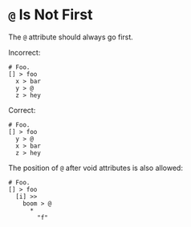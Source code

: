 # `@` Is Not First

The `@` attribute should always go first.

Incorrect:

```eo
# Foo.
[] > foo
  x > bar
  y > @
  z > hey
```

Correct:

```eo
# Foo.
[] > foo
  y > @
  x > bar
  z > hey
```

The position of `@` after void attributes is also allowed:

```eo
# Foo.
[] > foo
  [i] >>
    boom > @
      *
        "f"
```
